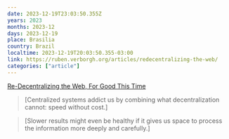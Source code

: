 ```yaml
---
date: 2023-12-19T23:03:50.355Z
years: 2023
months: 2023-12
days: 2023-12-19
place: Brasilia
country: Brazil
localtime: 2023-12-19T20:03:50.355-03:00
link: https://ruben.verborgh.org/articles/redecentralizing-the-web/
categories: ["article"]
---
```

[Re-Decentralizing the Web, For Good This Time](https://ruben.verborgh.org/articles/redecentralizing-the-web/)

> [Centralized systems addict us by combining what decentralization cannot: speed without cost.]

> [Slower results might even be healthy if it gives us space to process the information more deeply and carefully.]

